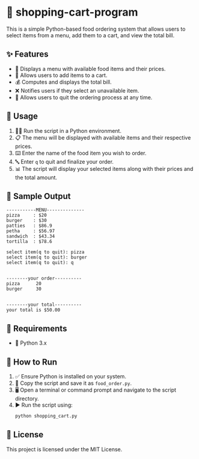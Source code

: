 # 🍕 shopping-cart-program

This is a simple Python-based food ordering system that allows users to select items from a menu, add them to a cart, and view the total bill.

## ✨ Features
- 📜 Displays a menu with available food items and their prices.
- 🛒 Allows users to add items to a cart.
- 💰 Computes and displays the total bill.
- ❌ Notifies users if they select an unavailable item.
- 🚪 Allows users to quit the ordering process at any time.

## 🔧 Usage
1. 🏃‍♂️ Run the script in a Python environment.
2. 📋 The menu will be displayed with available items and their respective prices.
3. ⌨️ Enter the name of the food item you wish to order.
4. 🔤 Enter `q` to quit and finalize your order.
5. 📊 The script will display your selected items along with their prices and the total amount.

## 📝 Sample Output
```
-----------MENU--------------
pizza     : $20
burger    : $30
patties   : $86.9
petha     : $56.97
sandwich  : $43.34
tortilla  : $78.6

select item(q to quit): pizza
select item(q to quit): burger
select item(q to quit): q


--------your order----------
pizza      20
burger     30


--------your total----------
your total is $50.00
```

## 🔧 Requirements
- 🐍 Python 3.x

## 🚀 How to Run
1. ✅ Ensure Python is installed on your system.
2. 📂 Copy the script and save it as `food_order.py`.
3. 🖥️ Open a terminal or command prompt and navigate to the script directory.
4. ▶️ Run the script using:
   ```bash
   python shopping_cart.py
   ```

## 📜 License
This project is licensed under the MIT License.

